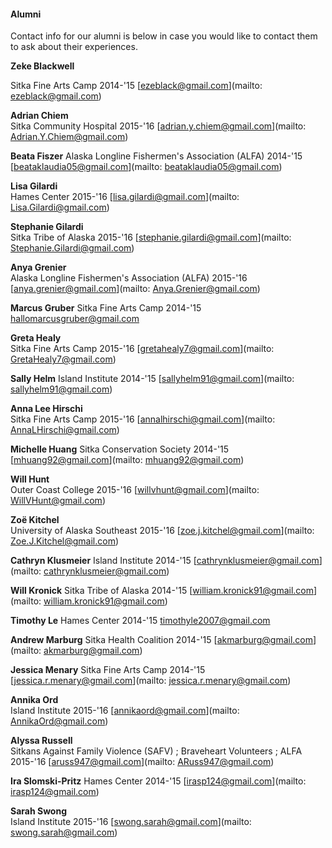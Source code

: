 #### Alumni

Contact info for our alumni is below in case you would like to contact them to ask about their experiences.

**Zeke Blackwell**

Sitka Fine Arts Camp 2014-'15
[ezeblack@gmail.com](mailto: ezeblack@gmail.com)

**Adrian Chiem**  
Sitka Community Hospital 2015-'16
[adrian.y.chiem@gmail.com](mailto: Adrian.Y.Chiem@gmail.com)

**Beata Fiszer**
Alaska Longline Fishermen's Association (ALFA) 2014-'15
[beataklaudia05@gmail.com](mailto: beataklaudia05@gmail.com)

**Lisa Gilardi**  
Hames Center 2015-'16
[lisa.gilardi@gmail.com](mailto: Lisa.Gilardi@gmail.com)

**Stephanie Gilardi**  
Sitka Tribe of Alaska 2015-'16
[stephanie.gilardi@gmail.com](mailto: Stephanie.Gilardi@gmail.com)

**Anya Grenier**  
Alaska Longline Fishermen's Association (ALFA) 2015-'16
[anya.grenier@gmail.com](mailto: Anya.Grenier@gmail.com)

**Marcus Gruber**
Sitka Fine Arts Camp 2014-'15
[hallomarcusgruber@gmail.com](mailto:hallomarcusgruber@gmail.com)

**Greta Healy**  
Sitka Fine Arts Camp 2015-'16
[gretahealy7@gmail.com](mailto: GretaHealy7@gmail.com)

**Sally Helm**
Island Institute 2014-'15
[sallyhelm91@gmail.com](mailto: sallyhelm91@gmail.com)

**Anna Lee Hirschi**  
Sitka Fine Arts Camp 2015-'16
[annalhirschi@gmail.com](mailto: AnnaLHirschi@gmail.com)

**Michelle Huang**
Sitka Conservation Society 2014-'15
[mhuang92@gmail.com](mailto: mhuang92@gmail.com)

**Will Hunt**  
Outer Coast College 2015-'16
[willvhunt@gmail.com](mailto: WillVHunt@gmail.com)

**Zoë Kitchel**  
University of Alaska Southeast 2015-'16
[zoe.j.kitchel@gmail.com](mailto: Zoe.J.Kitchel@gmail.com)

**Cathryn Klusmeier**
Island Institute 2014-'15
[cathrynklusmeier@gmail.com](mailto: cathrynklusmeier@gmail.com)

**Will Kronick**
Sitka Tribe of Alaska 2014-'15
[william.kronick91@gmail.com](mailto: william.kronick91@gmail.com)

**Timothy Le**
Hames Center 2014-'15
[timothyle2007@gmail.com](mailto:timothyle2007@gmail.com) 

**Andrew Marburg**
Sitka Health Coalition 2014-'15
[akmarburg@gmail.com](mailto: akmarburg@gmail.com)

**Jessica Menary**
Sitka Fine Arts Camp 2014-'15
[jessica.r.menary@gmail.com](mailto: jessica.r.menary@gmail.com)

**Annika Ord**  
Island Institute 2015-'16
[annikaord@gmail.com](mailto: AnnikaOrd@gmail.com)

**Alyssa Russell**  
Sitkans Against Family Violence (SAFV) ; Braveheart Volunteers ; ALFA  2015-'16
[aruss947@gmail.com](mailto: ARuss947@gmail.com)

**Ira Slomski-Pritz**
Hames Center 2014-'15
[irasp124@gmail.com](mailto: irasp124@gmail.com) 

**Sarah Swong**  
Island Institute 2015-'16
[swong.sarah@gmail.com](mailto: swong.sarah@gmail.com)
